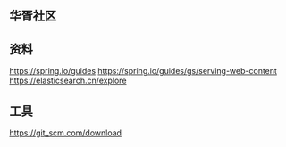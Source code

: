 ## 华胥社区

## 资料
https://spring.io/guides
https://spring.io/guides/gs/serving-web-content
https://elasticsearch.cn/explore


## 工具
https://git_scm.com/download